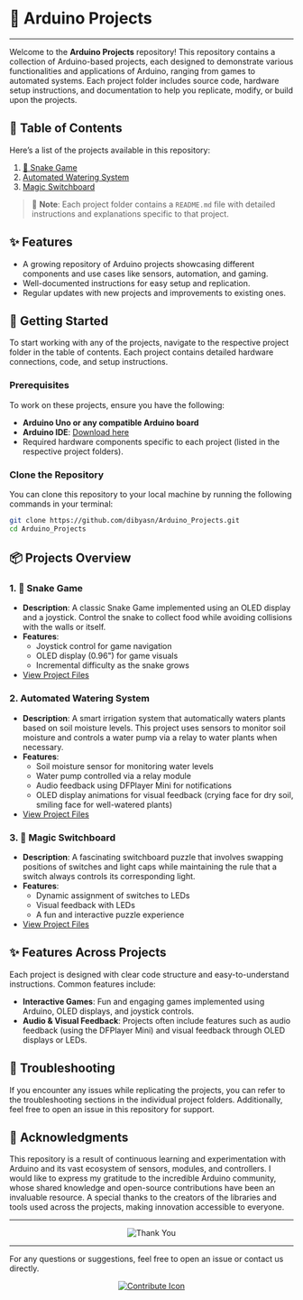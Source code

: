 # 📂 Arduino Projects

---

Welcome to the **Arduino Projects** repository! This repository contains a collection of Arduino-based projects, each designed to demonstrate various functionalities and applications of Arduino, ranging from games to automated systems. Each project folder includes source code, hardware setup instructions, and documentation to help you replicate, modify, or build upon the projects.

## 📝 Table of Contents

Here’s a list of the projects available in this repository:

1. [🐍 Snake Game](./🐍Snake_Game/README.md)
2. [Automated Watering System](./Automated_Watering_System/README.md)
3. [Magic Switchboard](./Magic_Switchboard/README.md)

> 📌 **Note**: Each project folder contains a `README.md` file with detailed instructions and explanations specific to that project.

## ✨ Features

- A growing repository of Arduino projects showcasing different components and use cases like sensors, automation, and gaming.
- Well-documented instructions for easy setup and replication.
- Regular updates with new projects and improvements to existing ones.

## 🚀 Getting Started

To start working with any of the projects, navigate to the respective project folder in the table of contents. Each project contains detailed hardware connections, code, and setup instructions.

### Prerequisites

To work on these projects, ensure you have the following:

- **Arduino Uno or any compatible Arduino board**
- **Arduino IDE**: [Download here](https://www.arduino.cc/en/software)
- Required hardware components specific to each project (listed in the respective project folders).

### Clone the Repository

You can clone this repository to your local machine by running the following commands in your terminal:

```bash
git clone https://github.com/dibyasn/Arduino_Projects.git
cd Arduino_Projects
```

## 📦 Projects Overview

### 1. 🐍 Snake Game

- **Description**: A classic Snake Game implemented using an OLED display and a joystick. Control the snake to collect food while avoiding collisions with the walls or itself.
- **Features**:
  - Joystick control for game navigation
  - OLED display (0.96") for game visuals
  - Incremental difficulty as the snake grows
- [View Project Files](./🐍Snake_Game/README.md)

### 2. Automated Watering System

- **Description**: A smart irrigation system that automatically waters plants based on soil moisture levels. This project uses sensors to monitor soil moisture and controls a water pump via a relay to water plants when necessary.
- **Features**:
  - Soil moisture sensor for monitoring water levels
  - Water pump controlled via a relay module
  - Audio feedback using DFPlayer Mini for notifications
  - OLED display animations for visual feedback (crying face for dry soil, smiling face for well-watered plants)
- [View Project Files](./Automated_Watering_System/README.md)

### 3. 🔧 Magic Switchboard

- **Description**: A fascinating switchboard puzzle that involves swapping positions of switches and light caps while maintaining the rule that a switch always controls its corresponding light.
- **Features**:
  - Dynamic assignment of switches to LEDs
  - Visual feedback with LEDs
  - A fun and interactive puzzle experience
- [View Project Files](./Magic_Switchboard/README.MD)

## ✨ Features Across Projects

Each project is designed with clear code structure and easy-to-understand instructions. Common features include:

- **Interactive Games**: Fun and engaging games implemented using Arduino, OLED displays, and joystick controls.
- **Audio & Visual Feedback**: Projects often include features such as audio feedback (using the DFPlayer Mini) and visual feedback through OLED displays or LEDs.

## 🔧 Troubleshooting

If you encounter any issues while replicating the projects, you can refer to the troubleshooting sections in the individual project folders. Additionally, feel free to open an issue in this repository for support.

## 🙌 Acknowledgments

This repository is a result of continuous learning and experimentation with Arduino and its vast ecosystem of sensors, modules, and controllers. I would like to express my gratitude to the incredible Arduino community, whose shared knowledge and open-source contributions have been an invaluable resource. A special thanks to the creators of the libraries and tools used across the projects, making innovation accessible to everyone.

---

<p align="center">
    <img src="https://64.media.tumblr.com/tumblr_lp0f2fIhnF1qa2ip8o1_1280.gif" alt="Thank You">
</p>

---

For any questions or suggestions, feel free to open an issue or contact us directly.

<p align="center">
    <a href="https://github.com/dibyasn"><img src="https://img.icons8.com/color/48/000000/github.png" alt="Contribute Icon"></a>
</p>
